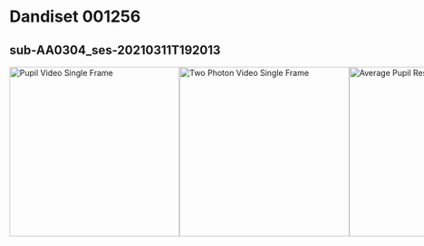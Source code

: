# Dandiset 001256

## sub-AA0304_ses-20210311T192013

<div style='display: flex; justify-content: space-between;'>
  <img src='https://lindi.neurosift.org/tmp/dandi/dandiset-001256/genie/sessions/sub-AA0304_ses-20210311T192013/pupil_video_single_frame.png?cb=0hu5u1' alt='Pupil Video Single Frame' width='300' />
  <img src='https://lindi.neurosift.org/tmp/dandi/dandiset-001256/genie/sessions/sub-AA0304_ses-20210311T192013/two_photon_video_single_frame.png?cb=0hu5u1' alt='Two Photon Video Single Frame' width='300' />
  <img src='https://lindi.neurosift.org/tmp/dandi/dandiset-001256/genie/sessions/sub-AA0304_ses-20210311T192013/average_pupil_response.png?cb=0hu5u1' alt='Average Pupil Response' width='300' />
  <img src='https://lindi.neurosift.org/tmp/dandi/dandiset-001256/genie/sessions/sub-AA0304_ses-20210311T192013/pupil_radius_acquisitions_aligned.png?cb=0hu5u1' alt='Pupil Radius Aligned' width='300' />
  <img src='https://lindi.neurosift.org/tmp/dandi/dandiset-001256/genie/sessions/sub-AA0304_ses-20210311T192013/roi_responses_first_acquisition.png?cb=0hu5u1' alt='ROI Responses First Acquisition' width='300' />
</div>

